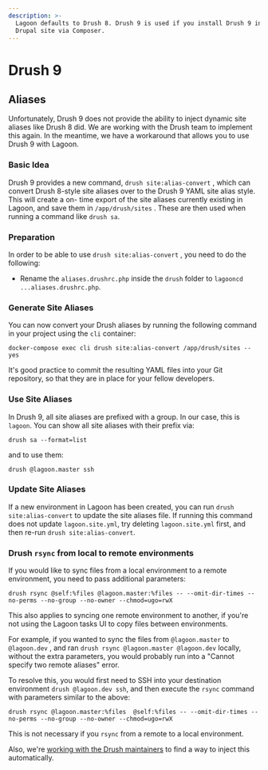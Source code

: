 ```yaml
---
description: >-
  Lagoon defaults to Drush 8. Drush 9 is used if you install Drush 9 into your
  Drupal site via Composer.
---
```


# Drush 9

## Aliases

Unfortunately, Drush 9 does not provide the ability to inject dynamic site aliases like Drush 8 did. We are working with the Drush team to implement this again. In the meantime, we have a workaround that allows you to use Drush 9 with Lagoon.

### Basic Idea

Drush 9 provides a new command, `drush site:alias-convert` , which can convert Drush 8-style site aliases over to the Drush 9 YAML site alias style. This will create a on- time export of the site aliases currently existing in Lagoon, and save them in `/app/drush/sites` . These are then used when running a command like `drush sa`.

### Preparation

In order to be able to use `drush site:alias-convert` , you need to do the following:

* Rename the `aliases.drushrc.php` inside the `drush` folder to `lagooncd ...aliases.drushrc.php`.

### Generate Site Aliases

You can now convert your Drush aliases by running the following command in your project using the `cli` container:

```text
docker-compose exec cli drush site:alias-convert /app/drush/sites --yes
```

It's good practice to commit the resulting YAML files into your Git repository, so that they are in place for your fellow developers.

### Use Site Aliases

In Drush 9, all site aliases are prefixed with a group. In our case, this is `lagoon`. You can show all site aliases with their prefix via:

```text
drush sa --format=list
```

and to use them:

```text
drush @lagoon.master ssh
```

### Update Site Aliases

If a new environment in Lagoon has been created, you can run `drush site:alias-convert` to update the site aliases file. If running this command does not update `lagoon.site.yml`, try deleting `lagoon.site.yml` first, and then re-run `drush site:alias-convert`.

### Drush `rsync` from local to remote environments

If you would like to sync files from a local environment to a remote environment, you need to pass additional parameters:

```text
drush rsync @self:%files @lagoon.master:%files -- --omit-dir-times --no-perms --no-group --no-owner --chmod=ugo=rwX
```

This also applies to syncing one remote environment to another, if you're not using the Lagoon tasks UI to copy files between environments.

For example, if you wanted to sync the files from `@lagoon.master` to `@lagoon.dev` , and ran `drush rsync @lagoon.master @lagoon.dev` locally, without the extra parameters, you would probably run into a "Cannot specify two remote aliases" error.

To resolve this, you would first need to SSH into your destination environment `drush @lagoon.dev ssh`, and then execute the `rsync` command with parameters similar to the above:

```text
drush rsync @lagoon.master:%files  @self:%files -- --omit-dir-times --no-perms --no-group --no-owner --chmod=ugo=rwX
```

This is not necessary if you `rsync` from a remote to a local environment.

Also, we're [working with the Drush maintainers](https://github.com/drush-ops/drush/issues/3491) to find a way to inject this automatically.

